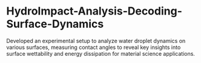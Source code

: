 # HydroImpact-Analysis-Decoding-Surface-Dynamics
Developed an experimental setup to analyze water droplet dynamics on various surfaces, measuring contact angles to reveal key insights into surface wettability and energy dissipation for material science applications.
